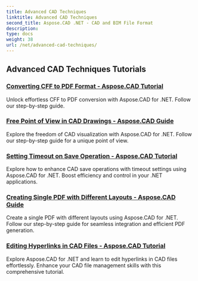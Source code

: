 ```yaml
---
title: Advanced CAD Techniques
linktitle: Advanced CAD Techniques
second_title: Aspose.CAD .NET - CAD and BIM File Format
description: 
type: docs
weight: 38
url: /net/advanced-cad-techniques/
---
```


## Advanced CAD Techniques Tutorials
### [Converting CFF to PDF Format - Aspose.CAD Tutorial](./converting-cff-to-pdf-format/)
Unlock effortless CFF to PDF conversion with Aspose.CAD for .NET. Follow our step-by-step guide.
### [Free Point of View in CAD Drawings - Aspose.CAD Guide](./free-point-of-view-in-cad-drawings/)
Explore the freedom of CAD visualization with Aspose.CAD for .NET. Follow our step-by-step guide for a unique point of view.
### [Setting Timeout on Save Operation - Aspose.CAD Tutorial](./setting-timeout-on-save-operation/)
Explore how to enhance CAD save operations with timeout settings using Aspose.CAD for .NET. Boost efficiency and control in your .NET applications.
### [Creating Single PDF with Different Layouts - Aspose.CAD Guide](./creating-single-pdf-with-different-layouts/)
Create a single PDF with different layouts using Aspose.CAD for .NET. Follow our step-by-step guide for seamless integration and efficient PDF generation.
### [Editing Hyperlinks in CAD Files - Aspose.CAD Tutorial](./editing-hyperlinks-in-cad-files/)
Explore Aspose.CAD for .NET and learn to edit hyperlinks in CAD files effortlessly. Enhance your CAD file management skills with this comprehensive tutorial.